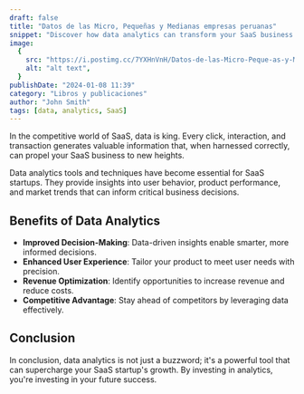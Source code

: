 ```yaml
---
draft: false
title: "Datos de las Micro, Pequeñas y Medianas empresas peruanas"
snippet: "Discover how data analytics can transform your SaaS business and drive growth."
image:
  {
    src: "https://i.postimg.cc/7YXHnVnH/Datos-de-las-Micro-Peque-as-y-Medianas-empresas-peruanas.png",
    alt: "alt text",
  }
publishDate: "2024-01-08 11:39"
category: "Libros y publicaciones"
author: "John Smith"
tags: [data, analytics, SaaS]
---
```


In the competitive world of SaaS, data is king. Every click, interaction, and transaction generates valuable information that, when harnessed correctly, can propel your SaaS business to new heights.

Data analytics tools and techniques have become essential for SaaS startups. They provide insights into user behavior, product performance, and market trends that can inform critical business decisions.

## Benefits of Data Analytics

- **Improved Decision-Making**: Data-driven insights enable smarter, more informed decisions.
- **Enhanced User Experience**: Tailor your product to meet user needs with precision.
- **Revenue Optimization**: Identify opportunities to increase revenue and reduce costs.
- **Competitive Advantage**: Stay ahead of competitors by leveraging data effectively.

## Conclusion

In conclusion, data analytics is not just a buzzword; it's a powerful tool that can supercharge your SaaS startup's growth. By investing in analytics, you're investing in your future success.
